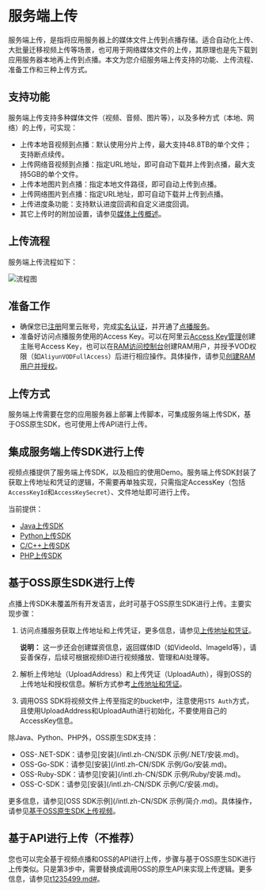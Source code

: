 # 服务端上传

服务端上传，是指将应用服务器上的媒体文件上传到点播存储。适合自动化上传、大批量迁移视频上传等场景，也可用于网络媒体文件的上传，其原理也是先下载到应用服务器本地再上传到点播。本文为您介绍服务端上传支持的功能、上传流程、准备工作和三种上传方式。

## 支持功能

服务端上传支持多种媒体文件（视频、音频、图片等），以及多种方式（本地、网络）的上传，可实现：

-   上传本地音视频到点播：默认使用分片上传，最大支持48.8TB的单个文件；支持断点续传。
-   上传网络音视频到点播：指定URL地址，即可自动下载并上传到点播，最大支持5GB的单个文件。
-   上传本地图片到点播：指定本地文件路径，即可自动上传到点播。
-   上传网络图片到点播：指定URL地址，即可自动下载并上传到点播。
-   上传进度条功能：支持默认进度回调和自定义进度回调。
-   其它上传时的附加设置，请参见[媒体上传概述](/intl.zh-CN/开发指南/媒体上传/概述.md)。

## 上传流程

服务端上传流程如下：

![流程图](https://static-aliyun-doc.oss-accelerate.aliyuncs.com/assets/img/zh-CN/1121564061/p179962.png)

## 准备工作

-   确保您已[注册](https://account.aliyun.com/register/register.htm?oauth_callback=https://vod.console.aliyun.com/&lang=zh)阿里云账号，完成[实名认证](https://help.aliyun.com/knowledge_list/37170.html)，并开通了[点播服务](https://www.aliyun.com/product/vod)。
-   准备好访问点播服务使用的Access Key。可以在阿里云[Access Key管理](https://ak-console.aliyun.com/?spm=5176.doc57741.2.8.uLYY2M#/accesskey)创建主账号Access Key，也可以在[RAM访问控制台](https://ram.console.aliyun.com/?spm=5176.doc57741.2.2.fQnI2T#/user/list)创建RAM用户，并授予VOD权限（如`AliyunVODFullAccess`）后进行相应操作。具体操作，请参见[创建RAM用户并授权](/intl.zh-CN/开发指南/账号和授权/创建RAM用户并授权.md)。

## 上传方式

服务端上传需要在您的应用服务器上部署上传脚本，可集成服务端上传SDK，基于OSS原生SDK，也可使用上传API进行上传。

## 集成服务端上传SDK进行上传

视频点播提供了服务端上传SDK，以及相应的使用Demo。服务端上传SDK封装了获取上传地址和凭证的逻辑，不需要再单独实现，只需指定AccessKey（包括`AccessKeyId`和`AccessKeySecret`）、文件地址即可进行上传。

当前提供：

-   [Java上传SDK](/intl.zh-CN/上传SDK/服务端上传/Java上传SDK.md)
-   [Python上传SDK](/intl.zh-CN/上传SDK/服务端上传/Python上传SDK.md)
-   [C/C++上传SDK](/intl.zh-CN/上传SDK/服务端上传/C/C++上传SDK.md)
-   [PHP上传SDK](/intl.zh-CN/上传SDK/服务端上传/PHP上传SDK.md)

## 基于OSS原生SDK进行上传

点播上传SDK未覆盖所有开发语言，此时可基于OSS原生SDK进行上传。主要实现步骤：

1.  访问点播服务获取上传地址和上传凭证，更多信息，请参见[上传地址和凭证](/intl.zh-CN/开发指南/媒体上传/上传地址和凭证.md)。

    **说明：** 这一步还会创建媒资信息，返回媒体ID（如VideoId、ImageId等），请妥善保存，后续可根据视频ID进行视频播放、管理和AI处理等。

2.  解析上传地址（UploadAddress）和上传凭证（UploadAuth），得到OSS的上传地址和授权信息。解析方式参考[上传地址和凭证](/intl.zh-CN/开发指南/媒体上传/上传地址和凭证.md)。
3.  调用OSS SDK将视频文件上传至指定的bucket中，注意使用`STS Auth`方式，且使用UploadAddress和UploadAuth进行初始化，不要使用自己的AccessKey信息。

除Java、Python、PHP外，OSS原生SDK支持：

-   OSS-.NET-SDK：请参见[安装](/intl.zh-CN/SDK 示例/.NET/安装.md)。
-   OSS-Go-SDK：请参见[安装](/intl.zh-CN/SDK 示例/Go/安装.md)。
-   OSS-Ruby-SDK：请参见[安装](/intl.zh-CN/SDK 示例/Ruby/安装.md)。
-   OSS-C-SDK：请参见[安装](/intl.zh-CN/SDK 示例/C/安装.md)。

更多信息，请参见[OSS SDK示例](/intl.zh-CN/SDK 示例/简介.md)。具体操作，请参见[基于OSS原生SDK上传视频](/intl.zh-CN/最佳实践/基于OSS原生SDK上传视频.md)。

## 基于API进行上传（不推荐）

您也可以完全基于视频点播和OSS的API进行上传，步骤与基于OSS原生SDK进行上传类似。只是第3步中，需要替换成调用OSS的原生API来实现上传逻辑。更多信息，请参见[t1235499.md\#](/intl.zh-CN/服务端API/媒体上传/OSS文件上传.md)。

